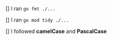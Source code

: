 [] I ran `go fmt ./...`

[] I ran `go mod tidy ./...`

[] I followed **camelCase** and **PascalCase**
